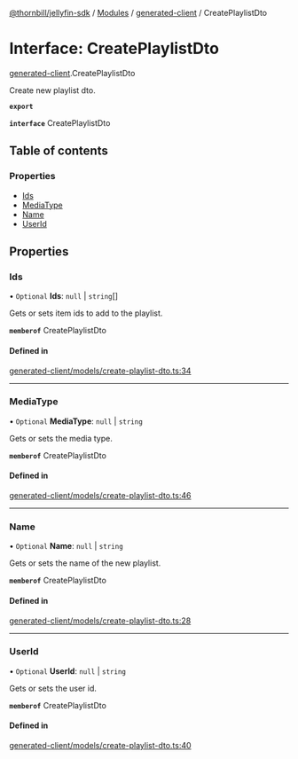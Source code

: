[@thornbill/jellyfin-sdk](../README.md) / [Modules](../modules.md) / [generated-client](../modules/generated_client.md) / CreatePlaylistDto

# Interface: CreatePlaylistDto

[generated-client](../modules/generated_client.md).CreatePlaylistDto

Create new playlist dto.

**`export`**

**`interface`** CreatePlaylistDto

## Table of contents

### Properties

- [Ids](generated_client.CreatePlaylistDto.md#ids)
- [MediaType](generated_client.CreatePlaylistDto.md#mediatype)
- [Name](generated_client.CreatePlaylistDto.md#name)
- [UserId](generated_client.CreatePlaylistDto.md#userid)

## Properties

### Ids

• `Optional` **Ids**: ``null`` \| `string`[]

Gets or sets item ids to add to the playlist.

**`memberof`** CreatePlaylistDto

#### Defined in

[generated-client/models/create-playlist-dto.ts:34](https://github.com/thornbill/jellyfin-sdk-typescript/blob/c65c42e/src/generated-client/models/create-playlist-dto.ts#L34)

___

### MediaType

• `Optional` **MediaType**: ``null`` \| `string`

Gets or sets the media type.

**`memberof`** CreatePlaylistDto

#### Defined in

[generated-client/models/create-playlist-dto.ts:46](https://github.com/thornbill/jellyfin-sdk-typescript/blob/c65c42e/src/generated-client/models/create-playlist-dto.ts#L46)

___

### Name

• `Optional` **Name**: ``null`` \| `string`

Gets or sets the name of the new playlist.

**`memberof`** CreatePlaylistDto

#### Defined in

[generated-client/models/create-playlist-dto.ts:28](https://github.com/thornbill/jellyfin-sdk-typescript/blob/c65c42e/src/generated-client/models/create-playlist-dto.ts#L28)

___

### UserId

• `Optional` **UserId**: ``null`` \| `string`

Gets or sets the user id.

**`memberof`** CreatePlaylistDto

#### Defined in

[generated-client/models/create-playlist-dto.ts:40](https://github.com/thornbill/jellyfin-sdk-typescript/blob/c65c42e/src/generated-client/models/create-playlist-dto.ts#L40)
